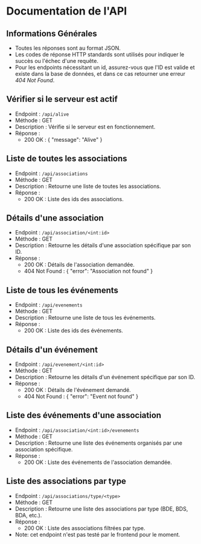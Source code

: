 # Documentation de l'API


## Informations Générales

* Toutes les réponses sont au format JSON.
* Les codes de réponse HTTP standards sont utilisés pour indiquer le succès ou l'échec d'une requête.
* Pour les endpoints nécessitant un id, assurez-vous que l'ID est valide et existe dans la base de données, et dans ce cas retourner une erreur *404 Not Found*.

## Vérifier si le serveur est actif

* Endpoint : `/api/alive`
* Méthode : GET
* Description : Vérifie si le serveur est en fonctionnement.
* Réponse :
  + 200 OK : { "message": "Alive" }

## Liste de toutes les associations

* Endpoint : `/api/associations`
* Méthode : GET
* Description : Retourne une liste de toutes les associations.
* Réponse :
  + 200 OK : Liste des ids des associations.

## Détails d'une association

* Endpoint : `/api/association/<int:id>`
* Méthode : GET
* Description : Retourne les détails d'une association spécifique par son ID.
* Réponse :
  + 200 OK : Détails de l'association demandée.
  + 404 Not Found : { "error": "Association not found" }

## Liste de tous les événements

* Endpoint : `/api/evenements`
* Méthode : GET
* Description : Retourne une liste de tous les événements.
* Réponse :
  + 200 OK : Liste des ids des événements.

## Détails d'un événement

* Endpoint : `/api/evenement/<int:id>`
* Méthode : GET
* Description : Retourne les détails d'un événement spécifique par son ID.
* Réponse :
  + 200 OK : Détails de l'événement demandé.
  + 404 Not Found : { "error": "Event not found" }

## Liste des événements d'une association

* Endpoint : `/api/association/<int:id>/evenements`
* Méthode : GET
* Description : Retourne une liste des événements organisés par une association spécifique.
* Réponse :
  + 200 OK : Liste des événements de l'association demandée.

## Liste des associations par type

* Endpoint : `/api/associations/type/<type>`
* Méthode : GET
* Description : Retourne une liste des associations par type (BDE, BDS, BDA, etc.).
* Réponse :
  + 200 OK : Liste des associations filtrées par type.
* Note: cet endpoint n'est pas testé par le frontend pour le moment.
